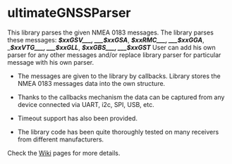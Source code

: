 # ultimateGNSSParser

This library parses the given NMEA 0183 messages. The library parses these messages: ___$xxGSV___, ___$xxGSA___, ___$xxRMC___, ___$xxGGA___, ____$xxVTG___, ___$xxGLL___, ___$xxGBS___, ___$xxGST___
User can add his own parser for any other messages and/or replace library parser for particular message with his own parser.

* The messages are given to the library by callbacks. Library stores the NMEA 0183 messages data into the own structure.

* Thanks to the callbacks mechanism the data can be captured from any device connected via UART, i2c, SPI, USB, etc.

* Timeout support has also been provided.

* The library code has been quite thoroughly tested on many receivers from different manufacturers.

Check the [Wiki](https://github.com/kazwilk/ultimateGNSSParser/wiki) pages for more details.
